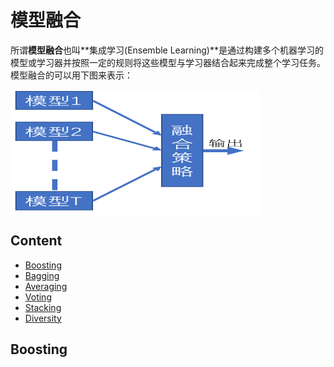 # 模型融合

所谓**模型融合**也叫**集成学习(Ensemble Learning)**是通过构建多个机器学习的模型或学习器并按照一定的规则将这些模型与学习器结合起来完成整个学习任务。模型融合的可以用下图来表示：

<img src="imgs/模型融合.png" alt="模型融合" height=200 width=400 align="center"/>


## Content

- [Boosting](#Boosting)
- [Bagging](#Bagging)
- [Averaging](#Averaging)
- [Voting](#Voting)
- [Stacking](#Stacking)
- [Diversity](#Diversity)

## Boosting

